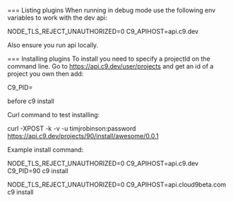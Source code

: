 === Listing plugins
When running in debug mode use the following env variables to work with the dev api:

NODE_TLS_REJECT_UNAUTHORIZED=0 C9_APIHOST=api.c9.dev

Also ensure you run api locally. 

=== Installing plugins
To install you need to specify a projectId on the command line. Go to 
https://api.c9.dev/user/projects and get an id of a project you own then add:

C9_PID=<id>

before c9 install

Curl command to test installing:

curl -XPOST -k -v -u timjrobinson:password https://api.c9.dev/projects/90/install/awesome/0.0.1

Example install command:

NODE_TLS_REJECT_UNAUTHORIZED=0 C9_APIHOST=api.c9.dev C9_PID=90 c9 install <name>

NODE_TLS_REJECT_UNAUTHORIZED=0 C9_APIHOST=api.cloud9beta.com c9 install <name>
